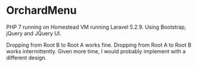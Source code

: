 # OrchardMenu

PHP 7 running on Homestead VM running Laravel 5.2.9. Using Bootstrap, jQuery and JQuery UI.

Dropping from Root B to Root A works fine. Dropping from Root A to Root B works intermittently.
Given more time, I would probably implement with a different design.

